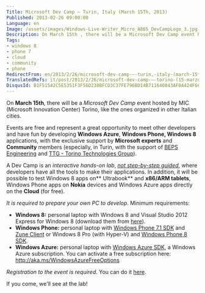 ```yaml
---
Title: Microsoft Dev Camp – Turin, Italy (March 15Th, 2013)
Published: 2013-02-26 09:00:00
Language: en
Image: /assets/images/Windows-Live-Writer_Micro_A865_DevCampLogo_3.jpg
Description: On March 15th , there will be a Microsoft Dev Camp event hosted by MIC (Microsoft Innovation Center) Torino, like the ones organized in other Italian cities. Events are free and represent a great opportunity to meet other developers and have fun by developing Windows Azure , Windows Phone, Windows 8 applications, with the exclusive support by Microsoft experts and Community members (especially, in Turin, with the support of BEPS Engineering and TTG - Torino Technologies Group ).
Tags:
- windows 8
- phone 7
- cloud
- community
- phone
RedirectFrom: en/2013/2/26/microsoft-dev-camp-–-turin,-italy-(march-15th,-2013).aspx
TranslatedRefs: it/post/2013/2/26/microsoft-dev-camp-–-torino-(15-marzo-2013).md
DisqusId: B1F51542C5E5351F3F56D230BFCD3C37FE796BD14B711640843AF0A424F668E0
---
```

On **March 15th**, there will be a *Microsoft Dev Camp* event hosted by MIC (Microsoft Innovation Center) Torino, like the ones organized in other Italian cities.

Events are free and represent a great opportunity to meet other developers and have fun by developing **Windows Azure**, **Windows Phone, Windows 8** applications, with the exclusive support by **Microsoft experts** and **Community** members (especially, in Turin, with the support of <a href="http://www.bepseng.it/" target="_blank">BEPS Engineering</a> and <a href="http://www.torinotechnologiesgroup.it/Home.aspx" target="_blank">TTG - Torino Technologies Group</a>).

A Dev Camp is an *interactive hands-on lab*, *<span style="text-decoration: underline;">not step-by-step guided</span>*, where developers have all the tools to make their applications. In addition, it will be possible to test Windows 8 apps on** Ultrabook** and **x86/ARM tablets**, Windows Phone apps on **Nokia** devices and Windows Azure apps directly on the **Cloud** (for free).

*It is required to prepare your own PC to develop*. Minimum requirements:

*   **Windows 8:** personal laptop with Windows 8 and
Visual Studio 2012 Express for Windows 8 (download them from <a href="http://msdn.microsoft.com/windows/apps/br229516.aspx" target="_blank">here</a>).
*   **Windows Phone:** personal laptop with <a href="http://www.microsoft.com/click/services/Redirect2.ashx?CR_EAC=300031561" target="_blank">Windows Phone 7.1 SDK</a> and <a href="http://zune.net/" target="_blank">Zune Client</a> or
Windows 8 Pro (with Hyper-V) and <a href="http://dev.windowsphone.com/en-us/downloadsdk" target="_blank">Windows Phone 8 SDK</a>.
*   **Windows Azure:** personal laptop with <a href="http://go.microsoft.com/fwlink/?LinkID=234939&clcid=0x410" target="_blank">Windows Azure SDK</a>, a Windows Azure
subscription. You can activate a free subscription here: <a href="http://aka.ms/WindowsAzureFreeOptions" target="_blank">http://aka.ms/WindowsAzureFreeOptions</a>

*Registration to the event is required*. You can do it <a href="https://msevents.microsoft.com/CUI/EventDetail.aspx?EventID=1032546561&culture=it-IT" target="_blank">here</a>.

If you come, we'll see at the lab!